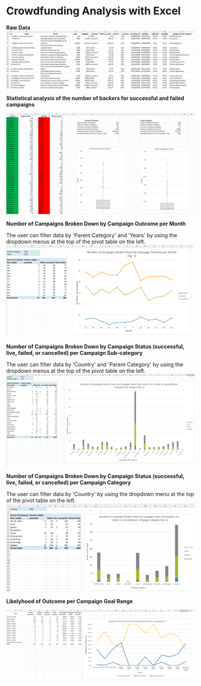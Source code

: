 <h1> Crowdfunding Analysis with Excel</h1>

**Raw Data**
![](screenshots/raw_data.png)


**Statistical analysis of the number of backers for successful and failed campaigns**
  
![](screenshots/backer_statistical_analysis.png)


**Number of Campaigns Broken Down by Campaign Outcome per Month**
  
The user can filter data by 'Parent Category' and 'Years' by using the dropdown menus at the top of the pivot table on the left.
![](screenshots/campaigns_by_month.png)


**Number of Campaigns Broken Down by Campaign Status (successful, live, failed, or cancelled) per Campaign Sub-category**
  
The user can filter data by 'Country' and 'Parent Category' by using the dropdown menus at the top of the pivot table on the left.
![](screenshots/campaings_by_sub-category.png)


**Number of Campaigns Broken Down by Campaign Status (successful, live, failed, or cancelled) per Campaign Category**

The user can filter data by 'Country' by using the dropdown menu at the top of the pivot table on the left.
![](screenshots/campains_by_category.png)


**Likelyhood of Outcome per Campaign Goal Range**

![](screenshots/likelihood_of_outcome_by_goal_range.png)
